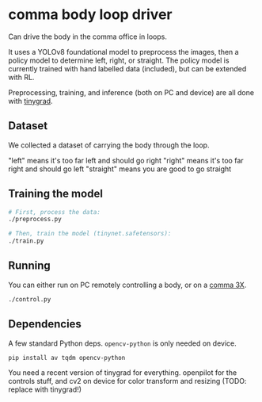 comma body loop driver
===

Can drive the body in the comma office in loops.

It uses a YOLOv8 foundational model to preprocess the images, then a policy model to determine left, right, or straight. The policy model is currently trained with hand labelled data (included), but can be extended with RL.

Preprocessing, training, and inference (both on PC and device) are all done with [tinygrad](https://github.com/tinygrad/tinygrad).

Dataset
------

We collected a dataset of carrying the body through the loop.

"left" means it's too far left and should go right
"right" means it's too far right and should go left
"straight" means you are good to go straight

Training the model
------

```bash
# First, process the data:
./preprocess.py

# Then, train the model (tinynet.safetensors):
./train.py
```

Running
------

You can either run on PC remotely controlling a body, or on a [comma 3X](https://comma.ai/shop/comma-3x).

```bash
./control.py
```

Dependencies
------

A few standard Python deps. `opencv-python` is only needed on device.

`pip install av tqdm opencv-python`

You need a recent version of tinygrad for everything. openpilot for the controls stuff, and cv2 on device for color transform and resizing (TODO: replace with tinygrad!)
